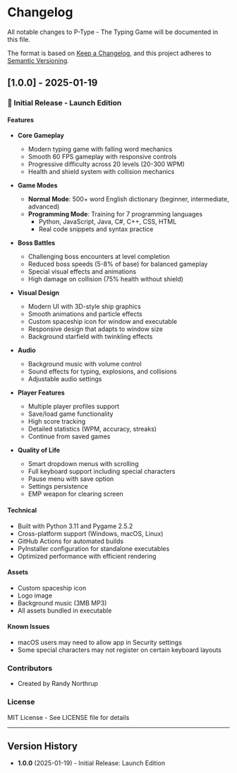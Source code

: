 # Changelog

All notable changes to P-Type - The Typing Game will be documented in this file.

The format is based on [Keep a Changelog](https://keepachangelog.com/en/1.0.0/),
and this project adheres to [Semantic Versioning](https://semver.org/spec/v2.0.0.html).

## [1.0.0] - 2025-01-19

### 🎉 Initial Release - Launch Edition

#### Features
- **Core Gameplay**
  - Modern typing game with falling word mechanics
  - Smooth 60 FPS gameplay with responsive controls
  - Progressive difficulty across 20 levels (20-300 WPM)
  - Health and shield system with collision mechanics

- **Game Modes**
  - **Normal Mode**: 500+ word English dictionary (beginner, intermediate, advanced)
  - **Programming Mode**: Training for 7 programming languages
    - Python, JavaScript, Java, C#, C++, CSS, HTML
    - Real code snippets and syntax practice

- **Boss Battles**
  - Challenging boss encounters at level completion
  - Reduced boss speeds (5-8% of base) for balanced gameplay
  - Special visual effects and animations
  - High damage on collision (75% health without shield)

- **Visual Design**
  - Modern UI with 3D-style ship graphics
  - Smooth animations and particle effects
  - Custom spaceship icon for window and executable
  - Responsive design that adapts to window size
  - Background starfield with twinkling effects

- **Audio**
  - Background music with volume control
  - Sound effects for typing, explosions, and collisions
  - Adjustable audio settings

- **Player Features**
  - Multiple player profiles support
  - Save/load game functionality
  - High score tracking
  - Detailed statistics (WPM, accuracy, streaks)
  - Continue from saved games

- **Quality of Life**
  - Smart dropdown menus with scrolling
  - Full keyboard support including special characters
  - Pause menu with save option
  - Settings persistence
  - EMP weapon for clearing screen

#### Technical
- Built with Python 3.11 and Pygame 2.5.2
- Cross-platform support (Windows, macOS, Linux)
- GitHub Actions for automated builds
- PyInstaller configuration for standalone executables
- Optimized performance with efficient rendering

#### Assets
- Custom spaceship icon
- Logo image
- Background music (3MB MP3)
- All assets bundled in executable

#### Known Issues
- macOS users may need to allow app in Security settings
- Some special characters may not register on certain keyboard layouts

### Contributors
- Created by Randy Northrup

### License
MIT License - See LICENSE file for details

---

## Version History

- **1.0.0** (2025-01-19) - Initial Release: Launch Edition